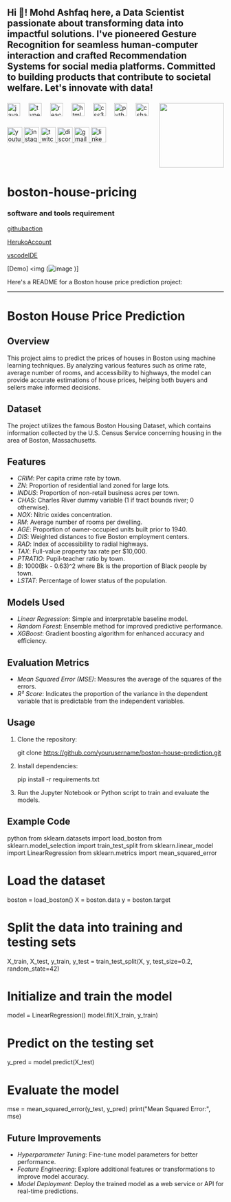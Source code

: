 <h2 align="left">Hi 👋! Mohd Ashfaq here, a Data Scientist passionate about transforming data into impactful solutions. I've pioneered Gesture Recognition for seamless human-computer interaction and crafted Recommendation Systems for social media platforms. Committed to building products that contribute to societal welfare. Let's innovate with data! 





</h2>

###


<img align="right" height="150" src="https://i.imgflip.com/65efzo.gif"  />

###

<div align="left">
  <img src="https://cdn.jsdelivr.net/gh/devicons/devicon/icons/javascript/javascript-original.svg" height="30" alt="javascript logo"  />
  <img width="12" />
  <img src="https://cdn.jsdelivr.net/gh/devicons/devicon/icons/typescript/typescript-original.svg" height="30" alt="typescript logo"  />
  <img width="12" />
  <img src="https://cdn.jsdelivr.net/gh/devicons/devicon/icons/react/react-original.svg" height="30" alt="react logo"  />
  <img width="12" />
  <img src="https://cdn.jsdelivr.net/gh/devicons/devicon/icons/html5/html5-original.svg" height="30" alt="html5 logo"  />
  <img width="12" />
  <img src="https://cdn.jsdelivr.net/gh/devicons/devicon/icons/css3/css3-original.svg" height="30" alt="css3 logo"  />
  <img width="12" />
  <img src="https://cdn.jsdelivr.net/gh/devicons/devicon/icons/python/python-original.svg" height="30" alt="python logo"  />
  <img width="12" />
  <img src="https://cdn.jsdelivr.net/gh/devicons/devicon/icons/csharp/csharp-original.svg" height="30" alt="csharp logo"  />
</div>

###

<div align="left">
  <a href="[Your YouTube Link]">
    <img src="https://img.shields.io/static/v1?message=Youtube&logo=youtube&label=&color=FF0000&logoColor=white&labelColor=&style=for-the-badge" height="35" alt="youtube logo"  />
  </a>
  <a href="[Your Instagram Link]">
    <img src="https://img.shields.io/static/v1?message=Instagram&logo=instagram&label=&color=E4405F&logoColor=white&labelColor=&style=for-the-badge" height="35" alt="instagram logo"  />
  </a>
  <a href="[Your Twitch Link]">
    <img src="https://img.shields.io/static/v1?message=Twitch&logo=twitch&label=&color=9146FF&logoColor=white&labelColor=&style=for-the-badge" height="35" alt="twitch logo"  />
  </a>
  <a href="[Your Discord Link]">
    <img src="https://img.shields.io/static/v1?message=Discord&logo=discord&label=&color=7289DA&logoColor=white&labelColor=&style=for-the-badge" height="35" alt="discord logo"  />
  </a>
  <a href="[Your Gmail Link]">
    <img src="https://img.shields.io/static/v1?message=Gmail&logo=gmail&label=&color=D14836&logoColor=white&labelColor=&style=for-the-badge" height="35" alt="gmail logo"  />
  </a>
  <a href="[Your LinkedIn Link]">
    <img src="https://img.shields.io/static/v1?message=LinkedIn&logo=linkedin&label=&color=0077B5&logoColor=white&labelColor=&style=for-the-badge" height="35" alt="linkedin logo"  />
  </a>
</div>

###



<br clear="both">


###


### 

# boston-house-pricing
### software and tools requirement

[githubaction](http://github.com)

[HerukoAccount](http://Heruko.com)

[vscodeIDE](http://code.visualstudio.com)

[Demo] <img (![image](https://github.com/ashfaq-khan14/boston-house-pricing/assets/120010803/ef197b6e-54e7-4873-b736-cbc228e07283)
)]

Here's a README for a Boston house price prediction project:

---

# Boston House Price Prediction

## Overview
This project aims to predict the prices of houses in Boston using machine learning techniques. By analyzing various features such as crime rate, average number of rooms, and accessibility to highways, the model can provide accurate estimations of house prices, helping both buyers and sellers make informed decisions.

## Dataset
The project utilizes the famous Boston Housing Dataset, which contains information collected by the U.S. Census Service concerning housing in the area of Boston, Massachusetts.

## Features
- *CRIM*: Per capita crime rate by town.
- *ZN*: Proportion of residential land zoned for large lots.
- *INDUS*: Proportion of non-retail business acres per town.
- *CHAS*: Charles River dummy variable (1 if tract bounds river; 0 otherwise).
- *NOX*: Nitric oxides concentration.
- *RM*: Average number of rooms per dwelling.
- *AGE*: Proportion of owner-occupied units built prior to 1940.
- *DIS*: Weighted distances to five Boston employment centers.
- *RAD*: Index of accessibility to radial highways.
- *TAX*: Full-value property tax rate per $10,000.
- *PTRATIO*: Pupil-teacher ratio by town.
- *B*: 1000(Bk - 0.63)^2 where Bk is the proportion of Black people by town.
- *LSTAT*: Percentage of lower status of the population.

## Models Used
- *Linear Regression*: Simple and interpretable baseline model.
- *Random Forest*: Ensemble method for improved predictive performance.
- *XGBoost*: Gradient boosting algorithm for enhanced accuracy and efficiency.

## Evaluation Metrics
- *Mean Squared Error (MSE)*: Measures the average of the squares of the errors.
- *R² Score*: Indicates the proportion of the variance in the dependent variable that is predictable from the independent variables.

## Usage
1. Clone the repository:
   
   git clone https://github.com/yourusername/boston-house-prediction.git
   
2. Install dependencies:
   
   pip install -r requirements.txt
   
3. Run the Jupyter Notebook or Python script to train and evaluate the models.

## Example Code
python
from sklearn.datasets import load_boston
from sklearn.model_selection import train_test_split
from sklearn.linear_model import LinearRegression
from sklearn.metrics import mean_squared_error

# Load the dataset
boston = load_boston()
X = boston.data
y = boston.target

# Split the data into training and testing sets
X_train, X_test, y_train, y_test = train_test_split(X, y, test_size=0.2, random_state=42)

# Initialize and train the model
model = LinearRegression()
model.fit(X_train, y_train)

# Predict on the testing set
y_pred = model.predict(X_test)

# Evaluate the model
mse = mean_squared_error(y_test, y_pred)
print("Mean Squared Error:", mse)


## Future Improvements
- *Hyperparameter Tuning*: Fine-tune model parameters for better performance.
- *Feature Engineering*: Explore additional features or transformations to improve model accuracy.
- *Model Deployment*: Deploy the trained model as a web service or API for real-time predictions.

